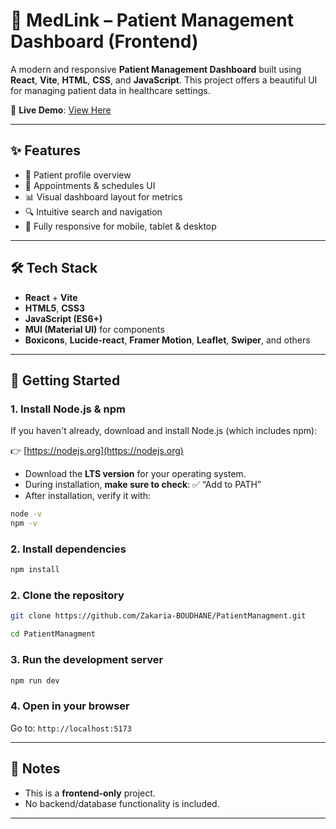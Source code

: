 # 🏥 MedLink – Patient Management Dashboard (Frontend)

A modern and responsive **Patient Management Dashboard** built using **React**, **Vite**, **HTML**, **CSS**, and **JavaScript**. This project offers a beautiful UI for managing patient data in healthcare settings.

🔗 **Live Demo**: [View Here](https://patient-management-smoky.vercel.app/)

---

## ✨ Features

- 📄 Patient profile overview
- 📅 Appointments & schedules UI
- 📊 Visual dashboard layout for metrics
- 🔍 Intuitive search and navigation
- 📱 Fully responsive for mobile, tablet & desktop

---

## 🛠️ Tech Stack

- **React** + **Vite**
- **HTML5**, **CSS3**
- **JavaScript (ES6+)**
- **MUI (Material UI)** for components
- **Boxicons**, **Lucide-react**, **Framer Motion**, **Leaflet**, **Swiper**, and others

---

## 🚀 Getting Started

### 1. Install Node.js & npm

If you haven't already, download and install Node.js (which includes npm):

👉 [https://nodejs.org](https://nodejs.org)

- Download the **LTS version** for your operating system.
- During installation, **make sure to check**: ✅ “Add to PATH”
- After installation, verify it with:

```bash
node -v
npm -v
```
### 2. Install dependencies

```bash
npm install
```
### 2. Clone the repository

```bash
git clone https://github.com/Zakaria-BOUDHANE/PatientManagment.git
```
```bash
cd PatientManagment
```
### 3. Run the development server

```bash
npm run dev
```

### 4. Open in your browser

Go to: `http://localhost:5173`

---


## 📌 Notes

- This is a **frontend-only** project.
- No backend/database functionality is included.

---





